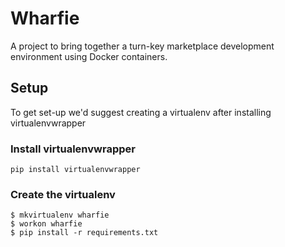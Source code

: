 # Wharfie

A project to bring together a turn-key marketplace development environment using Docker containers.

## Setup

To get set-up we'd suggest creating a virtualenv after installing virtualenvwrapper

### Install virtualenvwrapper

    pip install virtualenvwrapper

### Create the virtualenv

    $ mkvirtualenv wharfie
    $ workon wharfie
    $ pip install -r requirements.txt
